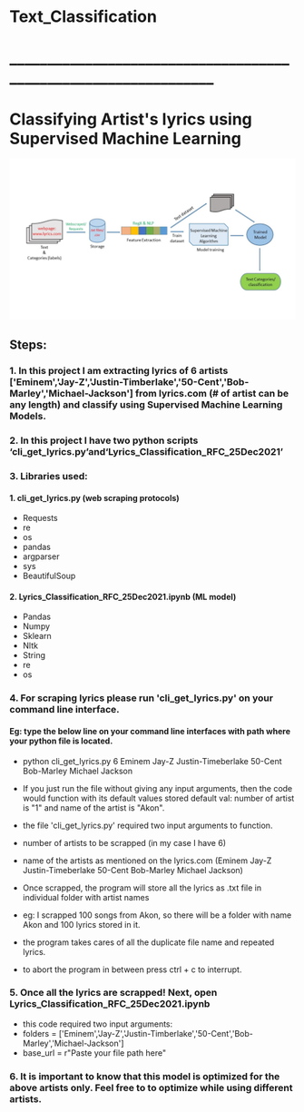 # Text_Classification
# ________________________________________________________________
# Classifying Artist's lyrics using Supervised Machine Learning

![alt picture](https://github.com/jaybfn/Text_Classification/blob/main/Flowchart.jpg)

## Steps:
### 1. In this project I am extracting lyrics of 6 artists ['Eminem','Jay-Z','Justin-Timberlake','50-Cent','Bob-Marley','Michael-Jackson'] from lyrics.com (# of artist can be          any length) and classify using Supervised Machine Learning Models.

### 2. In this project I have two python scripts ‘cli_get_lyrics.py’and‘Lyrics_Classification_RFC_25Dec2021’

### 3. Libraries used:
  #### 1. cli_get_lyrics.py (web scraping protocols)
  * Requests
  * re
  * os
  * pandas
  * argparser
  * sys
  * BeautifulSoup

  #### 2. Lyrics_Classification_RFC_25Dec2021.ipynb (ML model)
  * Pandas
  * Numpy
  * Sklearn
  * Nltk
  * String
  * re
  * os

### 4. For scraping lyrics please run 'cli_get_lyrics.py' on your command line interface.

#### Eg: type the below line on your command line interfaces with path where your python file is located.

  * python cli_get_lyrics.py 6 Eminem Jay-Z Justin-Timeberlake 50-Cent Bob-Marley Michael Jackson

  * If you just run the file without giving any input arguments, then the code would function with its default values stored
  default val: number of artist is "1" and name of the artist is "Akon".

  * the file 'cli_get_lyrics.py' required two input arguments to function.
  * number of artists to be scrapped (in my case I have 6)
  * name of the artists as mentioned on the lyrics.com (Eminem Jay-Z Justin-Timeberlake 50-Cent Bob-Marley Michael Jackson)

  * Once scrapped, the program will store all the lyrics as .txt file in individual folder with artist names
  * eg: I scrapped 100 songs from Akon, so there will be a folder with name Akon and 100 lyrics stored in it.

  * the program takes cares of all the duplicate file name and repeated lyrics.

  * to abort the program in between press ctrl + c to interrupt.

### 5. Once all the lyrics are scrapped! Next, open Lyrics_Classification_RFC_25Dec2021.ipynb

  * this code required two input arguments:
  * folders = ['Eminem','Jay-Z','Justin-Timberlake','50-Cent','Bob-Marley','Michael-Jackson']
  * base_url = r"Paste your file path here"

### 6. It is important to know that this model is optimized for the above artists only. Feel free to to optimize while using different artists.
